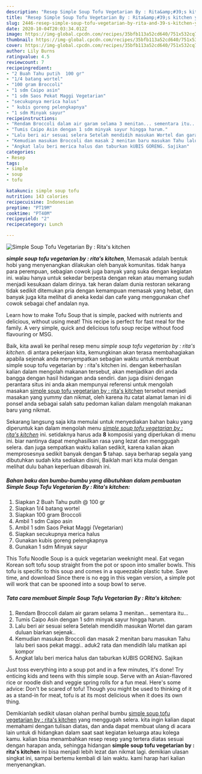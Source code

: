 ```yaml
---
description: "Resep Simple Soup Tofu Vegetarian By : Rita&amp;#39;s kitchen yang Menggugah Selera"
title: "Resep Simple Soup Tofu Vegetarian By : Rita&amp;#39;s kitchen yang Menggugah Selera"
slug: 2446-resep-simple-soup-tofu-vegetarian-by-rita-and-39-s-kitchen-yang-menggugah-selera
date: 2020-10-04T20:03:34.012Z
image: https://img-global.cpcdn.com/recipes/35bfb113a52cd640/751x532cq70/simple-soup-tofu-vegetarian-by-ritas-kitchen-foto-resep-utama.jpg
thumbnail: https://img-global.cpcdn.com/recipes/35bfb113a52cd640/751x532cq70/simple-soup-tofu-vegetarian-by-ritas-kitchen-foto-resep-utama.jpg
cover: https://img-global.cpcdn.com/recipes/35bfb113a52cd640/751x532cq70/simple-soup-tofu-vegetarian-by-ritas-kitchen-foto-resep-utama.jpg
author: Lily Burns
ratingvalue: 4.5
reviewcount: 7
recipeingredient:
- "2 Buah Tahu putih  100 gr"
- "1/4 batang wortel"
- "100 gram Broccoli"
- "1 sdm Caipo asin"
- "1 sdm Saos Pekat Maggi Vegetarian"
- "secukupnya merica halus"
- " kubis goreng pelengkapnya"
- "1 sdm Minyak sayur"
recipeinstructions:
- "Rendam Broccoli dalam air garam selama 3 menitan... sementara itu..."
- "Tumis Caipo Asin dengan 1 sdm minyak sayur hingga harum."
- "Lalu beri air sesuai selera Setelah mendidih masukan Wortel dan garam duluan biarkan sejenak.."
- "Kemudian masukan Broccoli dan masak 2 menitan baru masukan Tahu lalu beri saos pekat maggi.. aduk2 rata dan mendidih lalu matikan api kompor"
- "Angkat lalu beri merica halus dan taburkan kUBIS GORENG. Sajikan"
categories:
- Resep
tags:
- simple
- soup
- tofu

katakunci: simple soup tofu 
nutrition: 143 calories
recipecuisine: Indonesian
preptime: "PT19M"
cooktime: "PT40M"
recipeyield: "2"
recipecategory: Lunch

---
```



![Simple Soup Tofu Vegetarian By : Rita&#39;s kitchen](https://img-global.cpcdn.com/recipes/35bfb113a52cd640/751x532cq70/simple-soup-tofu-vegetarian-by-ritas-kitchen-foto-resep-utama.jpg)

<b><i>simple soup tofu vegetarian by : rita&#39;s kitchen</i></b>, Memasak adalah bentuk hobi yang menyenangkan dilakukan oleh banyak komunitas. tidak hanya para perempuan, sebagian cowok juga banyak yang suka dengan kegiatan ini. walau hanya untuk sekedar berpesta dengan rekan atau memang sudah menjadi kesukaan dalam dirinya. tak heran dalam dunia restoran sekarang tidak sedikit ditemukan pria dengan kemampuan memasak yang hebat, dan banyak juga kita melihat di aneka kedai dan cafe yang menggunakan chef cowok sebagai chef andalan nya.

Learn how to make Tofu Soup that is simple, packed with nutrients and delicious, without using meat! This recipe is perfect for fast meal for the family. A very simple, quick and delicious tofu soup recipe without food flavouring or MSG.

Baik, kita awali ke perihal resep menu <i>simple soup tofu vegetarian by : rita&#39;s kitchen</i>. di antara pekerjaan kita, kemungkinan akan terasa membahagiakan apabila sejenak anda menyempatkan sebagian waktu untuk membuat simple soup tofu vegetarian by : rita&#39;s kitchen ini. dengan keberhasilan kalian dalam mengolah makanan tersebut, akan menjadikan diri anda bangga dengan hasil hidangan anda sendiri. dan juga disini dengan perantara situs ini anda akan mempunyai referensi untuk mengolah masakan <u>simple soup tofu vegetarian by : rita&#39;s kitchen</u> tersebut menjadi masakan yang yummy dan nikmat, oleh karena itu catat alamat laman ini di ponsel anda sebagai salah satu pedoman kalian dalam mengolah makanan baru yang nikmat.


Sekarang langsung saja kita memulai untuk menyediakan bahan baku yang diperuntuk kan dalam mengolah menu <u><i>simple soup tofu vegetarian by : rita&#39;s kitchen</i></u> ini. setidaknya harus ada <b>8</b> komposisi yang diperlukan di menu ini. biar nantinya dapat menghasilkan rasa yang lezat dan menggugah selera. dan juga sempatkan waktu kalian sedikit, karena kalian akan memprosesnya sedikit banyak dengan <b>5</b> tahap. saya berharap segala yang dibutuhkan sudah kita sediakan disini, Baiklah mari kita mulai dengan melihat dulu bahan keperluan dibawah ini.

<!--inarticleads1-->

##### Bahan baku dan bumbu-bumbu yang dibutuhkan dalam pembuatan Simple Soup Tofu Vegetarian By : Rita&#39;s kitchen:

1. Siapkan 2 Buah Tahu putih @ 100 gr
1. Siapkan 1/4 batang wortel
1. Siapkan 100 gram Broccoli
1. Ambil 1 sdm Caipo asin
1. Ambil 1 sdm Saos Pekat Maggi (Vegetarian)
1. Siapkan secukupnya merica halus
1. Gunakan  kubis goreng pelengkapnya
1. Gunakan 1 sdm Minyak sayur


This Tofu Noodle Soup is a quick vegetarian weeknight meal. Eat vegan Korean soft tofu soup straight from the pot or spoon into smaller bowls. This tofu is specific to this soup and comes in a squeezable plastic tube. Save time, and download Since there is no egg in this vegan version, a simple pot will work that can be spooned into a soup bowl to serve. 

<!--inarticleads2-->

##### Tata cara membuat Simple Soup Tofu Vegetarian By : Rita&#39;s kitchen:

1. Rendam Broccoli dalam air garam selama 3 menitan... sementara itu...
1. Tumis Caipo Asin dengan 1 sdm minyak sayur hingga harum.
1. Lalu beri air sesuai selera Setelah mendidih masukan Wortel dan garam duluan biarkan sejenak..
1. Kemudian masukan Broccoli dan masak 2 menitan baru masukan Tahu lalu beri saos pekat maggi.. aduk2 rata dan mendidih lalu matikan api kompor
1. Angkat lalu beri merica halus dan taburkan kUBIS GORENG. Sajikan


Just toss everything into a soup pot and in a few minutes, it&#39;s done! Try enticing kids and teens with this simple soup. Serve with an Asian-flavored rice or noodle dish and veggie spring rolls for a fun meal. Here&#39;s some advice: Don&#39;t be scared of tofu! Though you might be used to thinking of it as a stand-in for meat, tofu is at its most delicious when it does its own thing. 

Demikianlah sedikit ulasan olahan perihal bumbu <u>simple soup tofu vegetarian by : rita&#39;s kitchen</u> yang menggugah selera. kita ingin kalian dapat memahami dengan tulisan diatas, dan anda dapat membuat ulang di acara lain untuk di hidangkan dalam saat saat kegiatan keluarga atau kolega kamu. kalian bisa menambahkan resep resep yang tertera diatas sesuai dengan harapan anda, sehingga hidangan <b>simple soup tofu vegetarian by : rita&#39;s kitchen</b> ini bisa menjadi lebih lezat dan nikmat lagi. demikian ulasan singkat ini, sampai bertemu kembali di lain waktu. kami harap hari kalian menyenangkan.
